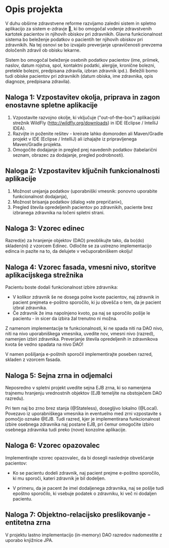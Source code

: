 # Opis projekta

V duhu obširne zdravstvene reforme razvijamo zaledni sistem in spletno aplikacijo za sistem e-zdravje 💉, ki bo omogočal vodenje zdravstvenih kartotek pacientov in njihovih obiskov pri zdravnikih. Glavna funkcionalnost sistema bo beleženje podatkov o pacientih ter njihovih obiskov pri zdravnikih. Na tej osnovi se bo izvajalo preverjanje upravičenosti prevzema določenih zdravil ob obisku lekarne. 

Sistem bo omogočal beleženje osebnih podatkov pacientov (ime, priimek, naslov, datum rojstva, spol, kontaktni podatki, alergije, kronične bolezni, pretekle bolezni, predpisana zdravila, izbran zdravnik ipd.). Beležili bomo tudi obiske pacientov pri zdravnikih (datum obiska, ime zdravnika, opis diagnoze, predpisana zdravila).


## Naloga 1: Vzpostavitev okolja, priprava in zagon enostavne spletne aplikacije

1. Vzpostavite razvojno okolje, ki vključuje ("out-of-the-box") aplikacijski strežnik WildFly (http://wildfly.org/downloads) in IDE (Eclipse / IntelliJ IDEA).
2. Razvijte in poženite rešitev - kreirate lahko domoroden ali Maven/Gradle projekt v IDE (Eclipse / IntelliJ) ali izhajajte iz pripravljenega Maven/Gradle projekta.
3. Omogočite dodajanje in pregled prej navedenih podatkov (tabelarični seznam, obrazec za dodajanje, pregled podrobnosti).

## Naloga 2: Vzpostavitev ključnih funkcionalnosti aplikacije

1. Možnost urejanja podatkov (uporabniški vmesnik: ponovno uporabite funkcionalnost dodajanja),
2. Možnost brisanja podatkov (dialog »ste prepričani«),
3. Pregled števila opredeljenih pacientov po zdravnikih, paciente brez izbranega zdravnika na ločeni spletni strani.

## Naloga 3: Vzorec edinec

Razred(e) za hranjenje objektov (DAO) preoblikujte tako, da bo(do) skladen(ni) z vzorcem Edinec. Odločite se za ustrezno implementacijo edinca in pazite na to, da delujete v večuporabniškem okolju!

## Naloga 4: Vzorec fasada, vmesni nivo, storitve aplikacijskega strežnika

Pacientu boste dodali funkcionalnost izbire zdravnika:
- V kolikor zdravnik še ne dosega polne kvote pacientov, naj zdravnik in pacient prejmeta e-poštno sporočilo, ki ju obvešča o tem, da je pacient izbral zdravnika.
- Če zdravnik že ima napolnjeno kvoto, pa naj se sporočilo pošlje le pacientu - in sicer da izbira žal trenutno ni možna.

Z namenom implementacije te funkcionalnosti, ki ne spada niti na DAO nivo, niti na nivo uporabniškega vmesnika, uvedite nov, vmesni nivo (razred), namenjen izbiri zdravnika. Preverjanje števila opredeljenih in zdravnikova kvota še vedno spadata na nivo DAO!

V namen pošiljanja e-poštnih sporočil implementirajte poseben razred, skladen z vzorcem fasada.

## Naloga 5: Sejna zrna in odjemalci

Neposredno v spletni projekt uvedite sejna EJB zrna, ki so namenjena trajnemu hranjenju vrednostnih objektov (EJB temeljite na obstoječem DAO razredu).

Pri tem naj bo zrno brez stanja (@Stateless), dosegljivo lokalno (@Local). Povezavo iz uporabniškega vmesnika in eventuelno med zrni vzpostavite s pomočjo oznake @EJB.
Tudi razred, kjer je implementirana funkcionalnost izbire osebnega zdravnika naj postane EJB, pri čemur omogočite izbiro osebnega zdravnika tudi preko (nove) konzolne aplikacije.

## Naloga 6: Vzorec opazovalec

Implementirajte vzorec opazovalec, da bi dosegli naslednje obveščanje pacientov:

- Ko se pacientu dodeli zdravnik, naj pacient prejme e-poštno sporočilo, ki mu sporoči, kateri zdravnik je bil dodeljen.

- V primeru, da je pacent že imel dodaljenega zdravnika, naj se pošlje tudi epoštno sporočilo, ki vsebuje podatek o zdravniku, ki več ni dodaljen pacientu.

## Naloga 7: Objektno-relacijsko preslikovanje - entitetna zrna

V projektu lastno implementacijo (in-memory) DAO razredov nadomestite z uporabo knjižnice JPA.


